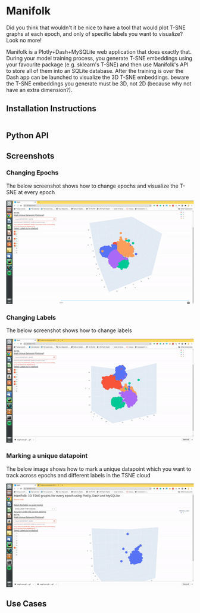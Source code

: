 # Manifolk
Did you think that wouldn't it be nice to have a tool that would plot T-SNE graphs at each epoch, and only of specific labels you want to visualize? Look no more!

Manifolk is a Plotly+Dash+MySQLite web application that does exactly that. During your model training process, you generate T-SNE embeddings using your favourite package (e.g. sklearn's T-SNE) and then use Manifolk's API to store all of them into an SQLite database. After the training is over the Dash app can be launched to visualize the 3D T-SNE embeddings. beware the T-SNE embeddings you generate must be 3D, not 2D (because why not have an extra dimension?).

## Installation Instructions
```bash

```
## Python API
## Screenshots
### Changing Epochs
The below screenshot shows how to change epochs and visualize the T-SNE at every epoch

![](readme_images/changing_epochs.gif)

### Changing Labels
The below screenshot shows how to change labels

![](readme_images/changing_labels.gif)

### Marking a unique datapoint
The below image shows how to mark a unique datapoint which you want to track across epochs and different labels in the TSNE cloud

![](readme_images/marking_uid.gif)

## Use Cases